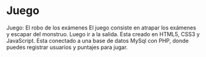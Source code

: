 # Juego
Juego: El robo de los exámenes
El juego consiste en atrapar los exámenes y escapar del monstruo. Luego ir a la salida.
Esta creado en HTML5, CSS3 y JavaScript. Esta conectado a una base de datos MySql con PHP, donde puedes registrar usuarios y puntajes para jugar.
